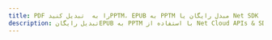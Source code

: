 ---title: PDF را به  تبدیل کنیدPPTM، EPUB به PPTM مبدل رایگان یا Net SDKdescription: تبدیل رایگانEPUB به PPTM با استفاده از Net Cloud APIs & SDK همچنین اسناد PDF را در Cloud ایجاد، ویرایش و رندر کنید.---